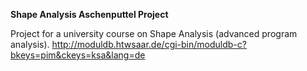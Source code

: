 **Shape Analysis Aschenputtel Project**

Project for a university course on Shape Analysis (advanced program analysis).
http://moduldb.htwsaar.de/cgi-bin/moduldb-c?bkeys=pim&ckeys=ksa&lang=de